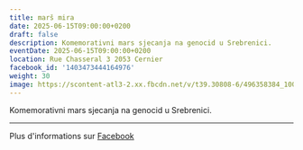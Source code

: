 ```yaml
---
title: marš mira
date: 2025-06-15T09:00:00+0200
draft: false
description: Komemorativni mars sjecanja na genocid u Srebrenici.
eventDate: 2025-06-15T09:00:00+0200
location: Rue Chasseral 3 2053 Cernier
facebook_id: '1403473444164976'
weight: 30
image: https://scontent-atl3-2.xx.fbcdn.net/v/t39.30808-6/496358384_1007574214836511_4806363768185633011_n.jpg?_nc_cat=102&ccb=1-7&_nc_sid=9e60e4&_nc_ohc=JovBrRU3HxAQ7kNvwEAdcHG&_nc_oc=AdkA1yFBX4qqwe4mQtCbjIQj8mEn7sri2MXIWyQFHDi4lAKjl_2wInXOu8w5tIzvRfk&_nc_zt=23&_nc_ht=scontent-atl3-2.xx&edm=ABTKTjYEAAAA&_nc_gid=lnnG8UsCFLX2Go82YIKAcw&oh=00_AfOlGhS3ptYl1sMHkfKJYhH-isYkbDBVAFV8KF7vKeDcog&oe=685D2FAE
---
```


Komemorativni mars sjecanja na genocid u Srebrenici.

---

Plus d'informations sur [Facebook](https://facebook.com/events/1403473444164976)